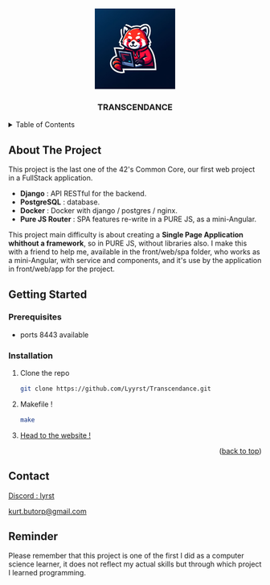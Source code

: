 <!-- Improved compatibility of back to top link: See: https://github.com/othneildrew/Best-README-Template/pull/73 -->
<a name="readme-top"></a>
<!--
*** Thanks for checking out the Best-README-Template. If you have a suggestion
*** that would make this better, please fork the repo and create a pull request
*** or simply open an issue with the tag "enhancement".
*** Don't forget to give the project a star!
*** Thanks again! Now go create something AMAZING! :D
-->



<!-- PROJECT SHIELDS -->
<!--
*** I'm using markdown "reference style" links for readability.
*** Reference links are enclosed in brackets [ ] instead of parentheses ( ).
*** See the bottom of this document for the declaration of the reference variables
*** for contributors-url, forks-url, etc. This is an optional, concise syntax you may use.
*** https://www.markdownguide.org/basic-syntax/#reference-style-links
-->


<!-- PROJECT LOGO -->
<br />
<div align="center">
  <a href="https://github.com/othneildrew/Best-README-Template">
    <img src="logo/Redfox_coding.jpg" alt="Logo" width="160" height="160">
  </a>

  <h3 align="center">TRANSCENDANCE</h3>



</div>


<!-- TABLE OF CONTENTS -->
<details>
  <summary>Table of Contents</summary>
  <ol>
    <li>
      <a href="#about-the-project">About The Project</a>
    </li>
    <li>
      <a href="#getting-started">Getting Started</a>
      <ul>
        <li><a href="#installation">Installation</a></li>
      </ul>
    </li>
    <li><a href="#contact">Contact</a></li>
  </ol>
</details>



<!-- ABOUT THE PROJECT -->
## About The Project

This project is the last one of the 42's Common Core, our first web project in a FullStack application.

- **Django** : API RESTful for the backend.
- **PostgreSQL** : database.
- **Docker** : Docker with django / postgres / nginx.
- **Pure JS Router** : SPA features re-write in a PURE JS, as a mini-Angular.

This project main difficulty is about creating a **Single Page Application whithout a framework**, so in PURE JS, without libraries also.
I make this with a friend to help me, available in the front/web/spa folder, who works as a mini-Angular, with service and components, and it's use by the application in front/web/app for the project.

<!-- GETTING STARTED -->
## Getting Started

### Prerequisites
- ports 8443 available

### Installation
1. Clone the repo
   ```sh
   git clone https://github.com/Lyyrst/Transcendance.git
2. Makefile !
   ```sh
   make
   ```
3. [Head to the website !](https://localhost:8443)

<p align="right">(<a href="#readme-top">back to top</a>)</p>

<!-- CONTACT -->
## Contact

[Discord : lyrst](https://discord.com/users/257192704537001984)

kurt.butorp@gmail.com

## Reminder

Please remember that this project is one of the first I did as a computer science learner, it does not reflect my actual skills but through which project I learned programming.
